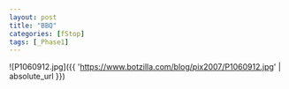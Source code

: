 ```yaml
---
layout: post
title: "BBQ"
categories: [fStop]
tags: [_Phase1]
---
```



![P1060912.jpg]({{ 'https://www.botzilla.com/blog/pix2007/P1060912.jpg' | absolute_url }})

